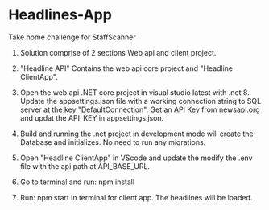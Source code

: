 # Headlines-App
Take home challenge for StaffScanner

1. Solution comprise of 2 sections Web api and client project.

2. "Headline API" Contains the web api core project and "Headline ClientApp".

3. Open the web api .NET core project in visual studio latest with .net 8. Update the appsettings.json file with a working connection string to SQL server at the key "DefaultConnection". Get an API Key from newsapi.org and updat the API_KEY in appsettings.json.

4. Build and running the .net project in development mode will create the Database and initializes. No need to run any migrations.

5. Open "Headline ClientApp" in VScode and update the modify the .env file with the api path at API_BASE_URL.

6. Go to terminal and run:  npm install

6. Run: npm start in terminal for client app. The headlines will be loaded.
